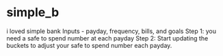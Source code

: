 # simple_b
i loved simple bank
Inputs - payday, frequency, bills, and goals
Step 1: you need a safe to spend number at each payday
Step 2: Start updating the buckets to adjust your safe to spend number each payday.
